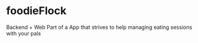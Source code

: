# foodieFlock
Backend + Web Part of a App that strives to help managing eating sessions with your pals

